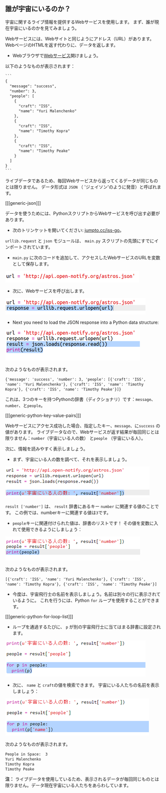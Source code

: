 ## 誰が宇宙にいるのか？

宇宙に関するライブ情報を提供するWebサービスを使用します。 まず、誰が現在宇宙にいるのかを見てみましょう。

Webサービスには、Webサイトと同じようにアドレス（URL）があります。 WebページのHTMLを返す代わりに、データを返します。

+ Webブラウザで<a href="http://api.open-notify.org/astros.json" target="_blank">Webサービス</a>開けましょう。

以下のようなものが表示されます：

    ```
    {
      "message": "success",
      "number": 3,
      "people": [
        {
          "craft": "ISS",
          "name": "Yuri Malenchenko"
        },
        {
          "craft": "ISS",
          "name": "Timothy Kopra"
        },
        {
          "craft": "ISS",
          "name": "Timothy Peake"
        }
      ]
    }
    ```
    

ライブデータであるため、毎回Webサービスから返ってくるデータが同じものとは限りません。 データ形式は `JSON` （ 'ジェイソン'のように発音）と呼ばれます。

[[[generic-json]]]

データを使うためには、PythonスクリプトからWebサービスを呼び出す必要があります。

+ 次のトリンケットを開いてください: <a href="http://jumpto.cc/iss-go" target="_blank">jumpto.cc/iss-go</a>。

`urllib.request` と `json` モジュールは、 `main.py` スクリプトの先頭にすでにインポートされています。

+ `main.py` に次のコードを追加して、アクセスしたWebサービスのURLを変数として保存します。

![スクリーンショット](images/iss-url.png)

+ 次に、Webサービスを呼び出します。

![スクリーンショット](images/iss-request.png)

+ Next you need to load the JSON response into a Python data structure:

![スクリーンショット](images/iss-result.png)

次のようなものが表示されます。

    {'message': 'success', 'number': 3, 'people': [{'craft': 'ISS', 'name': 'Yuri Malenchenko'}, {'craft': 'ISS', 'name': 'Timothy Kopra'}, {'craft': 'ISS', 'name': 'Timothy Peake'}]}
    

これは、3つのキーを持つPythonの辞書（ディクショナリ）です：`message`、`number`、と`people`。

[[[generic-python-key-value-pairs]]]

Webサービスにアクセス成功した場合、指定したキー、`message`、に`success` の値があります。 ライブデータなので、Webサービスが返す結果が毎回同じとは限りません：`number`（宇宙にいる人の数） と`people` （宇宙にいる人）。

次に、情報を読みやすく表示しましょう。

+ まず、宇宙にいる人の数を調べて、それを表示しましょう。

![スクリーンショット](images/iss-number.png)

`result ['number']` は、 `result` 辞書にあるキー `number` に関連する値のことです。 この例では、numberキーに関連する値は`3`です。

+ `people`キーに関連付けられた値は、辞書のリストです！ その値を変数に入れて使用できるようにしましょう：

![スクリーンショット](images/iss-people.png)

次のようなものが表示されます。

    [{'craft': 'ISS', 'name': 'Yuri Malenchenko'}, {'craft': 'ISS', 'name': 'Timothy Kopra'}, {'craft': 'ISS', 'name': 'Timothy Peake'}]
    

+ 今度は、宇宙飛行士の名前を表示しましょう。名前は別々の行に表示されているように。 これを行うには、Python `for` ループを使用することができます。

[[[generic-python-for-loop-list]]]

+ ループを通過するたびに、 `p` が別の宇宙飛行士に当てはまる辞書に設定されます。

![スクリーンショット](images/iss-people-1a.png)

+ 次に、 `name` と `craft`の値を検索できます。 宇宙にいる人たちの名前を表示しましょう：

![スクリーンショット](images/iss-people-2.png)

次のようなものが表示されます。

    People in Space:  3
    Yuri Malenchenko
    Timothy Kopra
    Timothy Peake
    

**注：** ライブデータを使用しているため、表示されるデータが毎回同じものとは限りません。データ現在宇宙にいる人たちをあらわしています。